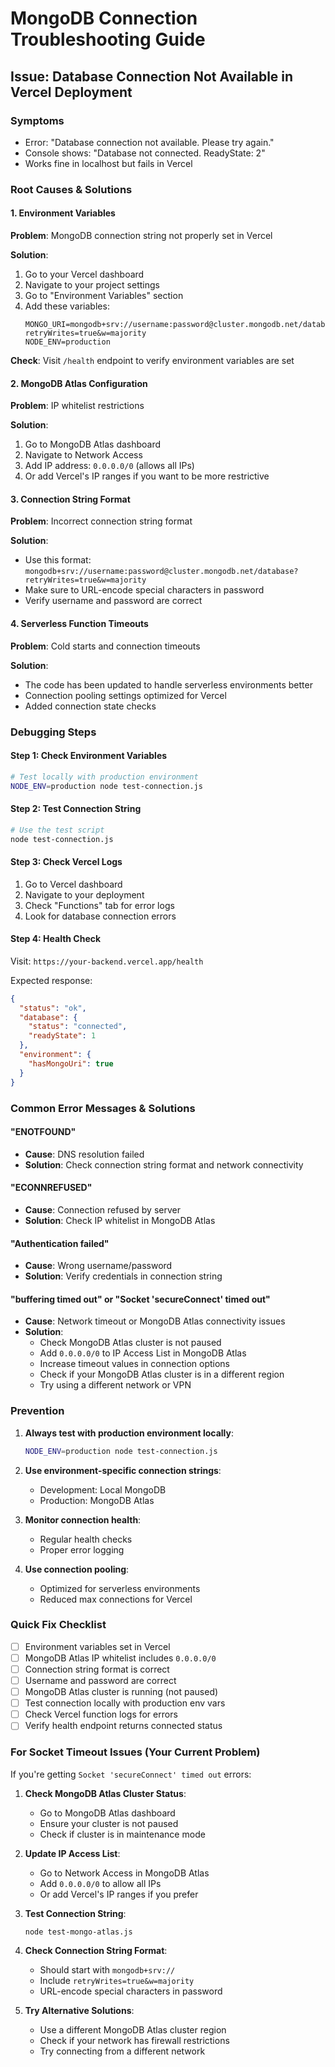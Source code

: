 # MongoDB Connection Troubleshooting Guide

## Issue: Database Connection Not Available in Vercel Deployment

### Symptoms

- Error: "Database connection not available. Please try again."
- Console shows: "Database not connected. ReadyState: 2"
- Works fine in localhost but fails in Vercel

### Root Causes & Solutions

#### 1. Environment Variables

**Problem**: MongoDB connection string not properly set in Vercel

**Solution**:

1. Go to your Vercel dashboard
2. Navigate to your project settings
3. Go to "Environment Variables" section
4. Add these variables:
   ```
   MONGO_URI=mongodb+srv://username:password@cluster.mongodb.net/database?retryWrites=true&w=majority
   NODE_ENV=production
   ```

**Check**: Visit `/health` endpoint to verify environment variables are set

#### 2. MongoDB Atlas Configuration

**Problem**: IP whitelist restrictions

**Solution**:

1. Go to MongoDB Atlas dashboard
2. Navigate to Network Access
3. Add IP address: `0.0.0.0/0` (allows all IPs)
4. Or add Vercel's IP ranges if you want to be more restrictive

#### 3. Connection String Format

**Problem**: Incorrect connection string format

**Solution**:

- Use this format: `mongodb+srv://username:password@cluster.mongodb.net/database?retryWrites=true&w=majority`
- Make sure to URL-encode special characters in password
- Verify username and password are correct

#### 4. Serverless Function Timeouts

**Problem**: Cold starts and connection timeouts

**Solution**:

- The code has been updated to handle serverless environments better
- Connection pooling settings optimized for Vercel
- Added connection state checks

### Debugging Steps

#### Step 1: Check Environment Variables

```bash
# Test locally with production environment
NODE_ENV=production node test-connection.js
```

#### Step 2: Test Connection String

```bash
# Use the test script
node test-connection.js
```

#### Step 3: Check Vercel Logs

1. Go to Vercel dashboard
2. Navigate to your deployment
3. Check "Functions" tab for error logs
4. Look for database connection errors

#### Step 4: Health Check

Visit: `https://your-backend.vercel.app/health`

Expected response:

```json
{
  "status": "ok",
  "database": {
    "status": "connected",
    "readyState": 1
  },
  "environment": {
    "hasMongoUri": true
  }
}
```

### Common Error Messages & Solutions

#### "ENOTFOUND"

- **Cause**: DNS resolution failed
- **Solution**: Check connection string format and network connectivity

#### "ECONNREFUSED"

- **Cause**: Connection refused by server
- **Solution**: Check IP whitelist in MongoDB Atlas

#### "Authentication failed"

- **Cause**: Wrong username/password
- **Solution**: Verify credentials in connection string

#### "buffering timed out" or "Socket 'secureConnect' timed out"

- **Cause**: Network timeout or MongoDB Atlas connectivity issues
- **Solution**: 
  - Check MongoDB Atlas cluster is not paused
  - Add `0.0.0.0/0` to IP Access List in MongoDB Atlas
  - Increase timeout values in connection options
  - Check if your MongoDB Atlas cluster is in a different region
  - Try using a different network or VPN

### Prevention

1. **Always test with production environment locally**:

   ```bash
   NODE_ENV=production node test-connection.js
   ```

2. **Use environment-specific connection strings**:

   - Development: Local MongoDB
   - Production: MongoDB Atlas

3. **Monitor connection health**:

   - Regular health checks
   - Proper error logging

4. **Use connection pooling**:
   - Optimized for serverless environments
   - Reduced max connections for Vercel

### Quick Fix Checklist

- [ ] Environment variables set in Vercel
- [ ] MongoDB Atlas IP whitelist includes `0.0.0.0/0`
- [ ] Connection string format is correct
- [ ] Username and password are correct
- [ ] MongoDB Atlas cluster is running (not paused)
- [ ] Test connection locally with production env vars
- [ ] Check Vercel function logs for errors
- [ ] Verify health endpoint returns connected status

### For Socket Timeout Issues (Your Current Problem)

If you're getting `Socket 'secureConnect' timed out` errors:

1. **Check MongoDB Atlas Cluster Status**:
   - Go to MongoDB Atlas dashboard
   - Ensure your cluster is not paused
   - Check if cluster is in maintenance mode

2. **Update IP Access List**:
   - Go to Network Access in MongoDB Atlas
   - Add `0.0.0.0/0` to allow all IPs
   - Or add Vercel's IP ranges if you prefer

3. **Test Connection String**:
   ```bash
   node test-mongo-atlas.js
   ```

4. **Check Connection String Format**:
   - Should start with `mongodb+srv://`
   - Include `retryWrites=true&w=majority`
   - URL-encode special characters in password

5. **Try Alternative Solutions**:
   - Use a different MongoDB Atlas cluster region
   - Check if your network has firewall restrictions
   - Try connecting from a different network
